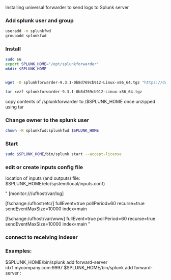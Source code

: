 Installing universal forwarder to send logs to Splunk server

### Add splunk user and group

```bash
useradd -m splunkfwd
groupadd splunkfwd
```

### Install 
```bash
sudo su
export SPLUNK_HOME="/opt/splunkforwarder"
mkdir $SPLUNK_HOME


wget -O splunkforwarder-9.3.1-0b8d769cb912-Linux-x86_64.tgz "https://download.splunk.com/products/universalforwarder/releases/9.3.1/linux/splunkforwarder-9.3.1-0b8d769cb912-Linux-x86_64.tgz"

tar xvzf splunkforwarder-9.3.1-0b8d769cb912-Linux-x86_64.tgz
```

copy contents of /splunkforwarder to /$SPLUNK_HOME once unzipped using tar



### Change owner to the splunk user

``` bash
chown -R splunkfwd:splunkfwd $SPLUNK_HOME
```

### Start 
```bash
sudo $SPLUNK_HOME/bin/splunk start --accept-license
```

### edit or create inputs config file 
location of inputs (and outputs) file:
$SPLUNK_HOME/etc/system/local/inputs.conf)

"
[monitor:///ufhost/var/log]

[fschange:/ufhost/etc/]
fullEvent=true
pollPeriod=60
recurse=true
sendEventMaxSize=10000
index=main

[fschange:/ufhost/var/www]
fullEvent=true
pollPeriod=60
recurse=true
sendEventMaxSize=10000
index=main
"

### connect to receiving indexer 
### Examples:
$SPLUNK_HOME/bin/splunk add forward-server idx1.mycompany.com:9997
$SPLUNK_HOME/bin/splunk add forward-server <host name or ip address>:<listening port>